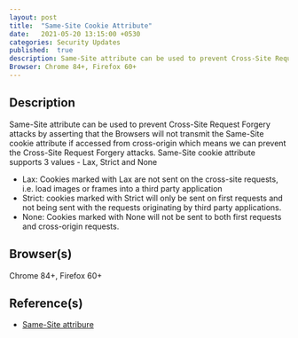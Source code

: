 ```yaml
---
layout: post
title:  "Same-Site Cookie Attribute"
date:   2021-05-20 13:15:00 +0530
categories: Security Updates
published:	true 
description: Same-Site attribute can be used to prevent Cross-Site Request Forgery attacks by asserting that the Browsers will not transmit the Same-Site cookie attribute if accessed from cross-origin which means we can prevent the Cross-Site Request Forgery attacks. Same-Site cookie attribute supports 3 values - Lax, Strict and None
Browser: Chrome 84+, Firefox 60+
---
```


## Description 
Same-Site attribute can be used to prevent Cross-Site Request Forgery attacks by asserting that the Browsers will not transmit the Same-Site cookie attribute if accessed from cross-origin which means we can prevent the Cross-Site Request Forgery attacks. 
Same-Site cookie attribute supports 3 values - Lax, Strict and None
* Lax: Cookies marked with Lax are not sent on the cross-site requests, i.e. load images or frames into a third party application
* Strict: cookies marked with Strict will only be sent on first requests and not being sent with the requests originating by third party applications.
* None: Cookies marked with None will not be sent to both first requests and cross-origin requests.

## Browser(s) 
Chrome 84+, Firefox 60+

## Reference(s)
* [Same-Site attribure](https://www.chromium.org/updates/same-site/test-debug)